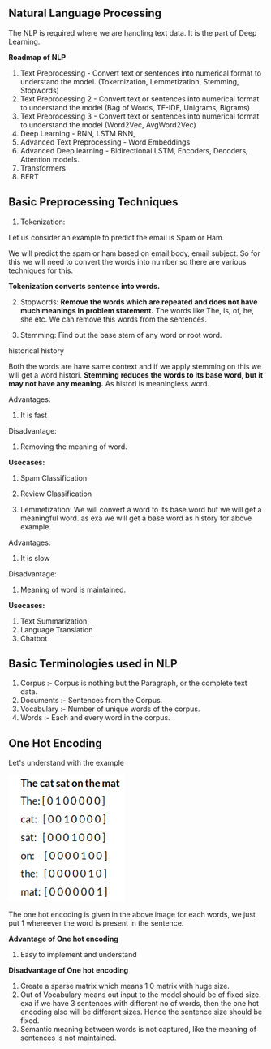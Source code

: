 ## Natural Language Processing

The NLP is required where we are handling text data. It is the part of Deep Learning.


**Roadmap of NLP**
1) Text Preprocessing - Convert text or sentences into numerical format to understand the model.
(Tokernization, Lemmetization, Stemming, Stopwords)
2) Text Preprocessing 2 - Convert text or sentences into numerical format to understand the model
(Bag of Words, TF-IDF, Unigrams, Bigrams)
3) Text Preprocessing 3 - Convert text or sentences into numerical format to understand the model
(Word2Vec, AvgWord2Vec)
4) Deep Learning - RNN, LSTM RNN, 
5) Advanced Text Preprocessing - Word Embeddings
6) Advanced Deep learning - Bidirectional LSTM, Encoders, Decoders, Attention models.
7) Transformers
8) BERT



## Basic Preprocessing Techniques

1) Tokenization:

Let us consider an example to predict the email is Spam or Ham.

We will predict the spam or ham based on email body, email subject.
So for this we will need to convert the words into number so there are various techniques for this.

**Tokenization converts sentence into words.**


2) Stopwords:
**Remove the words which are repeated and does not have much meanings in problem statement.**
The words like The, is, of, he, she etc. We can remove this words from the sentences.


3) Stemming:
Find out the base stem of any word or root word.

historical 
history 

Both the words are have same context and if we apply stemming on this we will get a word histori.
**Stemming reduces the words to its base word, but it may not have any meaning.**
As histori is meaningless word.

Advantages:
1) It is fast

Disadvantage:
1) Removing the meaning of word.

**Usecases:**
1) Spam Classification
2) Review Classification


4) Lemmetization:
We will convert a word to its base word but we will get a meaningful word.
as exa we will get a base word as history for above example.

Advantages:
1) It is slow

Disadvantage:
1) Meaning of word is maintained.

**Usecases:**
1) Text Summarization
2) Language Translation
3) Chatbot


## Basic Terminologies used in NLP

1) Corpus :- Corpus is nothing but the Paragraph, or the complete text data.
2) Documents :- Sentences from the Corpus.
3) Vocabulary :- Number of unique words of the corpus.
4) Words :- Each and every word in the corpus.


## One Hot Encoding

Let's understand with the example

![alt text](image.png)

The one hot encoding is given in the above image for each words, we just put 1 whereever the word is present in the sentence.

**Advantage of One hot encoding**
1) Easy to implement and understand

**Disadvantage of One hot encoding**
1) Create a sparse matrix which means 1 0 matrix with huge size.
2) Out of Vocabulary means out input to the model should be of fixed size.
exa if we have 3 sentences with different no of words, then the one hot encoding also will be different sizes.
Hence the sentence size should be fixed.
3) Semantic meaning between words is not captured, like the meaning of sentences is not maintained.
